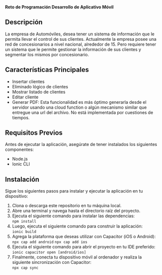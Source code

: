 **Reto de Programación Desarrollo de Aplicativo Móvil**  
  
## Descripción  
  
La empresa de Automóviles, desea tener un sistema de información que le permita llevar el control de sus clientes. Actualmente la empresa posee una red de concesionarios a nivel nacional, alrededor de 15. Pero requiere tener un sistema que le permite gestionar la información de sus clientes y segmentar los mismos por concesionario.
    
## Características Principales  
  
- Insertar clientes
- Eliminado lógico de clientes 
- Mostrar listado de clientes
- Editar cliente 
- Generar PDF: Esta funcionalidad es más óptimo generarla desde el servidor usando una cloud function o algún mecanismo similar que entregue una url del archivo. No está implementada por cuestiones de tiempos.
  
## Requisitos Previos  
  
Antes de ejecutar la aplicación, asegúrate de tener instalados los siguientes componentes:  
  
- Node.js
- Ionic CLI 
  
## Instalación  
  
Sigue los siguientes pasos para instalar y ejecutar la aplicación en tu dispositivo:  
  
1. Clona o descarga este repositorio en tu máquina local.  
2. Abre una terminal y navega hasta el directorio raíz del proyecto.  
3. Ejecuta el siguiente comando para instalar las dependencias:  
`npm install`  
4. Luego, ejecuta el siguiente comando para construir la aplicación:  
`ionic build`
5. Agrega la plataforma que deseas utilizar con Capacitor (iOS o Android):  
`npx cap add android` 
`npx cap add ios`
6. Ejecuta el siguiente comando para abrir el proyecto en tu IDE preferido:  
`ionic capacitor open [android/ios]` 
7. Finalmente, conecta tu dispositivo móvil al ordenador y realiza la siguiente sincronización con Capacitor:  
`npx cap sync`
